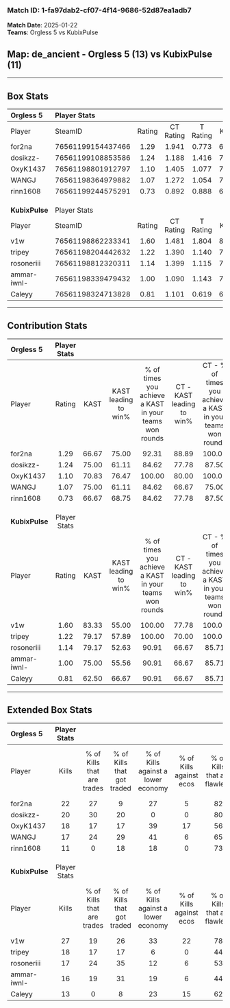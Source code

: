 ### Match ID: 1-fa97dab2-cf07-4f14-9686-52d87ea1adb7  
**Match Date**: 2025-01-22  
**Teams**: Orgless 5 vs KubixPulse  

## **Map**: de_ancient - Orgless 5 (13) vs KubixPulse (11)  
---  

## Box Stats  

| **Orgless 5**  | Player Stats      |        |           |          |       |      |       |         |        |      |     |
| :- | :- | :-: | :-: | :-: | :-: | :-: | :-: | :-: | :-: | :-: | :-: |
| Player         | SteamID           | Rating | CT Rating | T Rating | KAST  | ADR  | Kills | Assists | Deaths | K/D  | HS% |
| for2na         | 76561199154437466 |  1.29  |   1.941   |  0.773   | 66.67 | 87.5 |  22   |    6    |   16   | 1.38 | 45  |
| dosikzz-       | 76561199108853586 |  1.24  |   1.188   |  1.416   | 75.00 | 79.5 |  20   |    7    |   17   | 1.18 | 65  |
| OxyK1437       | 76561198801912797 |  1.10  |   1.405   |  1.077   | 70.83 | 75.1 |  18   |    8    |   18   | 1.00 | 61  |
| WANGJ          | 76561198364979882 |  1.07  |   1.272   |  1.054   | 75.00 | 71.9 |  17   |    4    |   18   | 0.94 | 64  |
| rinn1608       | 76561199244575291 |  0.73  |   0.892   |  0.888   | 66.67 | 69.8 |  11   |   13    |   22   | 0.50 | 54  |
|                |                   |        |           |          |       |      |       |         |        |      |     |
|                |                   |        |           |          |       |      |       |         |        |      |     |
|                |                   |        |           |          |       |      |       |         |        |      |     |
| **KubixPulse** | Player Stats      |        |           |          |       |      |       |         |        |      |     |
| Player         | SteamID           | Rating | CT Rating | T Rating | KAST  | ADR  | Kills | Assists | Deaths | K/D  | HS% |
| v1w            | 76561198862233341 |  1.60  |   1.481   |  1.804   | 83.33 | 95.3 |  27   |    7    |   17   | 1.59 | 25  |
| tripey         | 76561198204442632 |  1.22  |   1.390   |  1.140   | 79.17 | 64.2 |  18   |    4    |   13   | 1.38 | 50  |
| rosoneriii     | 76561198812320311 |  1.14  |   1.399   |  1.115   | 79.17 | 86.8 |  17   |    9    |   19   | 0.89 | 52  |
| ammar-iwnl-    | 76561198339479432 |  1.00  |   1.090   |  1.143   | 75.00 | 77.9 |  16   |    8    |   21   | 0.76 | 43  |
| Caleyy         | 76561198324713828 |  0.81  |   1.101   |  0.619   | 62.50 | 66.3 |  13   |    4    |   18   | 0.72 | 76  |
---  

## Contribution Stats  

| **Orgless 5**  | Player Stats |       |                      |                                                        |                           |                                                             |                          |                                                            |
| :- | :-: | :-: | :-: | :-: | :-: | :-: | :-: | :-: |
| Player         |    Rating    | KAST  | KAST leading to win% | % of times you achieve a KAST in your teams won rounds | CT - KAST leading to win% | CT - % of times you achieve a KAST in your teams won rounds | T - KAST leading to win% | T - % of times you achieve a KAST in your teams won rounds |
| for2na         |     1.29     | 66.67 |        75.00         |                         92.31                          |           88.89           |                           100.00                            |          57.14           |                           80.00                            |
| dosikzz-       |     1.24     | 75.00 |        61.11         |                         84.62                          |           77.78           |                            87.50                            |          44.44           |                           80.00                            |
| OxyK1437       |     1.10     | 70.83 |        76.47         |                         100.00                         |           80.00           |                           100.00                            |          71.43           |                           100.00                           |
| WANGJ          |     1.07     | 75.00 |        61.11         |                         84.62                          |           66.67           |                            75.00                            |          55.56           |                           100.00                           |
| rinn1608       |     0.73     | 66.67 |        68.75         |                         84.62                          |           77.78           |                            87.50                            |          57.14           |                           80.00                            |
|                |              |       |                      |                                                        |                           |                                                             |                          |                                                            |
|                |              |       |                      |                                                        |                           |                                                             |                          |                                                            |
|                |              |       |                      |                                                        |                           |                                                             |                          |                                                            |
| **KubixPulse** | Player Stats |       |                      |                                                        |                           |                                                             |                          |                                                            |
| Player         |    Rating    | KAST  | KAST leading to win% | % of times you achieve a KAST in your teams won rounds | CT - KAST leading to win% | CT - % of times you achieve a KAST in your teams won rounds | T - KAST leading to win% | T - % of times you achieve a KAST in your teams won rounds |
| v1w            |     1.60     | 83.33 |        55.00         |                         100.00                         |           77.78           |                           100.00                            |          36.36           |                           100.00                           |
| tripey         |     1.22     | 79.17 |        57.89         |                         100.00                         |           70.00           |                           100.00                            |          44.44           |                           100.00                           |
| rosoneriii     |     1.14     | 79.17 |        52.63         |                         90.91                          |           66.67           |                            85.71                            |          40.00           |                           100.00                           |
| ammar-iwnl-    |     1.00     | 75.00 |        55.56         |                         90.91                          |           66.67           |                            85.71                            |          44.44           |                           100.00                           |
| Caleyy         |     0.81     | 62.50 |        66.67         |                         90.91                          |           66.67           |                            85.71                            |          66.67           |                           100.00                           |
---  

## Extended Box Stats  

| **Orgless 5**  | Player Stats |                            |                            |                                    |                         |                              |                                 |        |                             |                                     |                          |                               |                            |
| :- | :-: | :-: | :-: | :-: | :-: | :-: | :-: | :-: | :-: | :-: | :-: | :-: | :-: |
| Player         |    Kills     | % of Kills that are trades | % of Kills that got traded | % of Kills against a lower economy | % of Kills against ecos | % of Kills that are flawless | % of Kills that are close duels | Deaths | % of Deaths that get traded | % of Deaths against a lower economy | % of Deaths against ecos | % of Deaths that are flawless | % of Deaths that are close |
| for2na         |      22      |             27             |             9              |                 27                 |            5            |              82              |                5                |   16   |             19              |                 25                  |            0             |              75               |             0              |
| dosikzz-       |      20      |             30             |             20             |                 0                  |            0            |              80              |                0                |   17   |             18              |                 24                  |            6             |              47               |             0              |
| OxyK1437       |      18      |             17             |             17             |                 39                 |           17            |              56              |               11                |   18   |             33              |                 22                  |            0             |              56               |             0              |
| WANGJ          |      17      |             24             |             29             |                 41                 |            6            |              65              |                6                |   18   |             17              |                 11                  |            0             |              56               |             6              |
| rinn1608       |      11      |             0              |             18             |                 18                 |            0            |              73              |                9                |   22   |             32              |                 27                  |            5             |              59               |             9              |
|                |              |                            |                            |                                    |                         |                              |                                 |        |                             |                                     |                          |                               |                            |
|                |              |                            |                            |                                    |                         |                              |                                 |        |                             |                                     |                          |                               |                            |
|                |              |                            |                            |                                    |                         |                              |                                 |        |                             |                                     |                          |                               |                            |
| **KubixPulse** | Player Stats |                            |                            |                                    |                         |                              |                                 |        |                             |                                     |                          |                               |                            |
| Player         |    Kills     | % of Kills that are trades | % of Kills that got traded | % of Kills against a lower economy | % of Kills against ecos | % of Kills that are flawless | % of Kills that are close duels | Deaths | % of Deaths that get traded | % of Deaths against a lower economy | % of Deaths against ecos | % of Deaths that are flawless | % of Deaths that are close |
| v1w            |      27      |             19             |             26             |                 33                 |           22            |              78              |                0                |   17   |             12              |                 18                  |            0             |              82               |             6              |
| tripey         |      18      |             17             |             17             |                 6                  |            0            |              44              |                6                |   13   |             15              |                 15                  |            0             |              69               |             0              |
| rosoneriii     |      17      |             24             |             35             |                 12                 |            6            |              53              |                6                |   19   |             26              |                 16                  |            0             |              68               |             16             |
| ammar-iwnl-    |      16      |             19             |             31             |                 19                 |            6            |              44              |                6                |   21   |             24              |                 14                  |            0             |              62               |             5              |
| Caleyy         |      13      |             0              |             8              |                 23                 |           15            |              62              |                0                |   18   |             11              |                 17                  |            0             |              78               |             0              |
